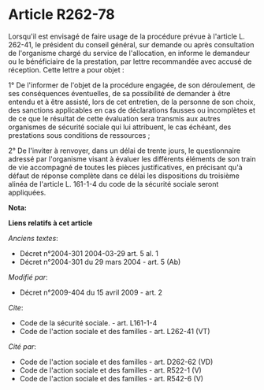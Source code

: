 # Article R262-78

Lorsqu'il est envisagé de faire usage de la procédure prévue à l'article L. 262-41, le président du conseil général, sur
demande ou après consultation de l'organisme chargé du service de l'allocation, en informe le demandeur ou le bénéficiaire de
la prestation, par lettre recommandée avec accusé de réception. Cette lettre a pour objet : 

1° De l'informer de l'objet de la procédure engagée, de son déroulement, de ses conséquences éventuelles, de sa possibilité
de demander à être entendu et à être assisté, lors de cet entretien, de la personne de son choix, des sanctions applicables
en cas de déclarations fausses ou incomplètes et de ce que le résultat de cette évaluation sera transmis aux autres
organismes de sécurité sociale qui lui attribuent, le cas échéant, des prestations sous conditions de ressources ; 

2° De l'inviter à renvoyer, dans un délai de trente jours, le questionnaire adressé par l'organisme visant à évaluer les
différents éléments de son train de vie accompagné de toutes les pièces justificatives, en précisant qu'à défaut de réponse
complète dans ce délai les dispositions du troisième alinéa de l'article L. 161-1-4 du code de la sécurité sociale seront
appliquées.

**Nota:**



**Liens relatifs à cet article**

_Anciens textes_:

  - Décret n°2004-301 2004-03-29 art. 5 al. 1
  - Décret n°2004-301 du 29 mars 2004 - art. 5 (Ab)

_Modifié par_:

  - Décret n°2009-404 du 15 avril 2009 - art. 2

_Cite_:

  - Code de la sécurité sociale. - art. L161-1-4
  - Code de l'action sociale et des familles - art. L262-41 (VT)

_Cité par_:

  - Code de l'action sociale et des familles - art. D262-62 (VD)
  - Code de l'action sociale et des familles - art. R522-1 (V)
  - Code de l'action sociale et des familles - art. R542-6 (V)
